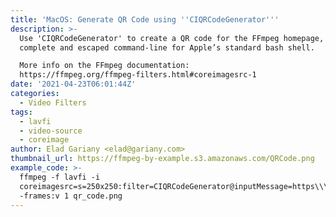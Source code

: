 ```yaml
---
title: 'MacOS: Generate QR Code using ''CIQRCodeGenerator'''
description: >-
  Use 'CIQRCodeGenerator' to create a QR code for the FFmpeg homepage, given as
  complete and escaped command-line for Apple’s standard bash shell.

  More info on the FFmpeg documentation:
  https://ffmpeg.org/ffmpeg-filters.html#coreimagesrc-1
date: '2021-04-23T06:01:44Z'
categories:
  - Video Filters
tags:
  - lavfi
  - video-source
  - coreimage
author: Elad Gariany <elad@gariany.com>
thumbnail_url: https://ffmpeg-by-example.s3.amazonaws.com/QRCode.png
example_code: >-
  ffmpeg -f lavfi -i
  coreimagesrc=s=250x250:filter=CIQRCodeGenerator@inputMessage=https\\\\\\://ffmpegbyexample.com
  -frames:v 1 qr_code.png
---
```

